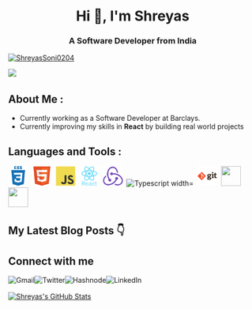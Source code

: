 <h1 align="center">Hi 👋, I'm Shreyas</h1>
<h3 align="center">A Software Developer from India</h3>
<p align="left"> <a href="https://twitter.com/ShreyasSoni0204" target="blank"><img src="https://img.shields.io/twitter/follow/ShreyasSoni0204?logo=twitter&style=flat-square" alt="ShreyasSoni0204" /></a> </p>
<img src="https://komarev.com/ghpvc/?username=sonishreyas&style=flat-square" />

## About Me :

- Currently working as a Software Developer at Barclays.
- Currently improving my skills in **React** by building real world projects

## Languages and Tools :

<div>
  <img src="https://github.com/devicons/devicon/blob/master/icons/css3/css3-plain-wordmark.svg"  title="CSS3" alt="CSS" width="40" height="40"/>&nbsp;
  <img src="https://github.com/devicons/devicon/blob/master/icons/html5/html5-original.svg" title="HTML5" alt="HTML" width="40" height="40"/>&nbsp;
   <img src="https://github.com/devicons/devicon/blob/master/icons/javascript/javascript-original.svg" title="JavaScript" alt="JavaScript" width="40" height="40"/>&nbsp;
  <img src="https://github.com/devicons/devicon/blob/master/icons/react/react-original-wordmark.svg" title="React" alt="React" width="40" height="40"/>&nbsp;
  <img src="https://github.com/devicons/devicon/blob/master/icons/redux/redux-original.svg" title="Redux" alt="Redux " width="40" height="40"/>&nbsp;
  <img src="https://img.icons8.com/color/48/000000/typescript.png" title="Typescript" alt="Typescript width="40" height="40"/>&nbsp;
  <img src="https://github.com/devicons/devicon/blob/master/icons/git/git-original-wordmark.svg" title="Git" **alt="Git" width="40" height="40"/>&nbsp;
  <img src="https://cdn.jsdelivr.net/gh/devicons/devicon/icons/jira/jira-original-wordmark.svg" width="40" height="40" />&nbsp;
                                                                                                                      <img src="https://img.icons8.com/color/48/000000/firebase.png" width="40" height="40" />&nbsp;
                                                                                                                     
</div>

## My Latest Blog Posts 👇

<!-- HASHNODE_BLOG:START -->
<!-- HASHNODE_BLOG:END -->

## Connect with me

<a href="mailto:sonishreyas10@gmail.com"><img src="https://img.shields.io/badge/Gmail-D14836?style=for-the-badge&logo=gmail&logoColor=white" alt="Gmail" align="left"/></a>
<a href="https://twitter.com/ShreyasSoni0204"><img src="https://img.shields.io/badge/Twitter-1DA1F2?style=for-the-badge&logo=twitter&logoColor=white" alt="Twitter"  align="left"/></a>
<a href="https://shreyassoni.hashnode.dev/"><img src="https://img.shields.io/badge/Hashnode-2962FF?style=for-the-badge&logo=hashnode&logoColor=white" alt="Hashnode" align="left" /> </a>
<a href="https://www.linkedin.com/in/shreyas-soni-00752618b/"><img src="https://img.shields.io/badge/LinkedIn-0077B5?style=for-the-badge&logo=linkedin&logoColor=white" alt="LinkedIn" align="left"/></a>
<br>

<a href="https://github.com/sonishreyas">
  <img align="center" src="https://github-readme-stats.vercel.app/api?username=sonishreyas&show_icons=true&line_height=27&count_private=true&theme=algolia" alt="Shreyas's GitHub Stats" />
</a>
